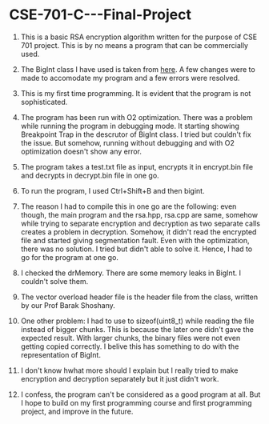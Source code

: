 # CSE-701-C---Final-Project

1. This is a basic RSA encryption algorithm written for the purpose of CSE 701 project. This is by no means a program that can be commercially used.

2. The BigInt class I have used is taken from [here](https://github.com/srndic/rsa/blob/master/source/BigInt.cpp). A few changes were to made to accomodate my program and a few errors were resolved.

3. This is my first time programming. It is evident that the program is not sophisticated.

4. The program has been run with O2 optimization. There was a problem while running the program in debugging mode. It starting showing Breakpoint Trap in the descrutor of BigInt class. I tried but couldn't fix the issue. But somehow, running without debugging and with O2 optimization doesn't show any error.

5. The program takes a test.txt file as input, encrypts it in encrypt.bin file and decrypts in decrypt.bin file in one go.

6. To run the program, I used Ctrl+Shift+B and then bigint.

7. The reason I had to compile this in one go are the following: even though, the main program and the rsa.hpp, rsa.cpp are same, somehow while trying to separate encryption and decryption as two separate calls creates a problem in decryption. Somehow, it didn't read the encrypted file and started giving segmentation fault. Even with the optimization, there was no solution. I tried but didn't able to solve it. Hence, I had to go for the program at one go.

8. I checked the drMemory. There are some memory leaks in BigInt. I couldn't solve them.

9. The vector overload header file is the header file from the class, written by our Prof Barak Shoshany.

10. One other problem: I had to use to sizeof(uint8_t) while reading the file instead of bigger chunks. This is because the later one didn't gave the expected result. With larger chunks, the binary files were not even getting copied correctly. I belive this has something to do with the representation of BigInt.

11. I don't know hwhat more should I explain but I really tried to make encryption and decryption separately but it just didn't work.

12. I confess, the program can't be considered as a good program at all. But I hope to build on my first programming course and first programming project, and improve in the future.
